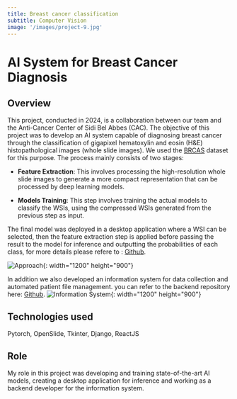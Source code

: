 ```yaml
---
title: Breast cancer classification
subtitle: Computer Vision
image: '/images/project-9.jpg'
---
```

# AI System for Breast Cancer Diagnosis

## Overview

This project, conducted in 2024, is a collaboration between our team and the Anti-Cancer Center of Sidi Bel Abbes (CAC). The objective of this project was to develop an AI system capable of diagnosing breast cancer through the classification of gigapixel hematoxylin and eosin (H&E) histopathological images (whole slide images). We used the [BRCAS](https://www.bracs.icar.cnr.it/) dataset for this purpose. The process mainly consists of two stages:

- **Feature Extraction**: This involves processing the high-resolution whole slide images to generate a more compact representation that can be processed by deep learning models.

- **Models Training**: This step involves training the actual models to classify the WSIs, using the compressed WSIs generated from the previous step as input.

The final model was deployed in a desktop application where a WSI can be selected, then the feature extraction step is applied before passing the result to the model for inference and outputting the probabilities of each class, for more details please refere to : [Github](https://github.com/Devnetly/Breast-Cancer-Detection).

![Approach](/images/approach.jpg){: width="1200" height="900"}

In addition we also developed an information system for data collection and automated patient file management. you can refer to the backend repository here: [Github](https://github.com/Devnetly/SI_CAC_BACKEND).
![Information System](/images/cac.jpg){: width="1200" height="900"}

## Technologies used 

Pytorch, OpenSlide, Tkinter, Django, ReactJS

## Role
My role in this project was developing and training state-of-the-art AI models, creating a desktop application for inference and working as a backend developer for the information system.